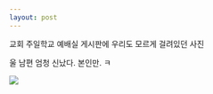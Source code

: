 ```yaml
---
layout: post
---
```


교회 주일학교 예배실 게시판에 우리도 모르게 걸려있던 사진

울 남편 엄청 신났다. 본인만. ㅋ

![](http://2.bp.blogspot.com/-Wxb969vR6P8/VNBWBmLLOZI/AAAAAAAAHQQ/YmyQ46mcxrs/s1600/KakaoTalk_20150202_233010224.jpg)

